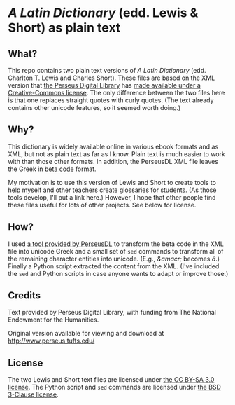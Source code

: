 # *A Latin Dictionary* (edd. Lewis & Short) as plain text

## What?

This repo contains two plain text versions of *A Latin Dictionary* (edd. Charlton T. Lewis and Charles Short). These files are based on the XML version that [the Perseus Digital Library][perseus] has [made available under a Creative-Commons license][lexica]. The only difference between the two files here is that one replaces straight quotes with curly quotes. (The text already contains other unicode features, so it seemed worth doing.)

[perseus]: http://www.perseus.tufts.edu/hopper/
[lexica]: https://github.com/PerseusDL/lexica/tree/master/CTS_XML_TEI/perseus/pdllex/lat/ls

## Why?

This dictionary is widely available online in various ebook formats and as XML, but not as plain text as far as I know. Plain text is much easier to work with than those other formats. In addition, the PerseusDL XML file leaves the Greek in [beta code][beta] format.

[beta]: https://en.wikipedia.org/wiki/Beta_Code

My motivation is to use this version of Lewis and Short to create tools to help myself and other teachers create glossaries for students. (As those tools develop, I'll put a link here.) However, I hope that other people find these files useful for lots of other projects. See below for license.

## How?

I used [a tool provided by PerseusDL][tei-conversion-tools] to transform the beta code in the XML file into unicode Greek and a small set of `sed` commands to transform all of the remaining character entities into unicode. (E.g., *\&amacr;* becomes *ā*.) Finally a Python script extracted the content from the XML. (I've included the `sed` and Python scripts in case anyone wants to adapt or improve those.)

[tei-conversion-tools]: https://github.com/PerseusDL/tei-conversion-tools

## Credits

Text provided by Perseus Digital Library, with funding from The National Endowment for the Humanities. 

Original version available for viewing and download at http://www.perseus.tufts.edu/

## License

The two Lewis and Short text files are licensed under [the CC BY-SA 3.0 license][cc]. The Python script and `sed` commands are licensed under [the BSD 3-Clause license][bsd].

[cc]: https://creativecommons.org/licenses/by-sa/3.0/us/
[bsd]: https://opensource.org/licenses/BSD-3-Clause
